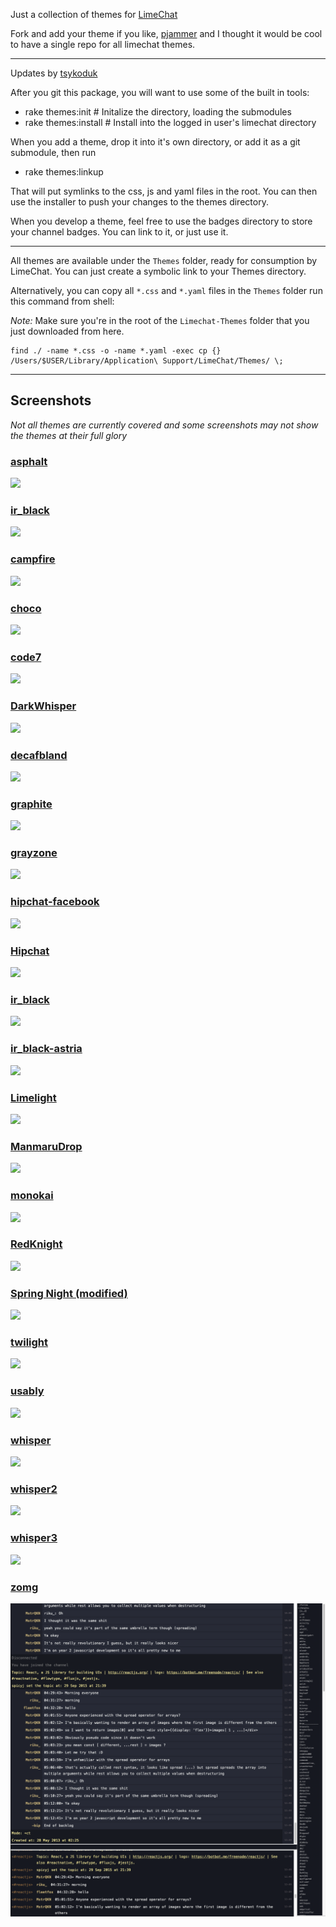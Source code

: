 Just a collection of themes for [LimeChat](http://limechat.net/mac/)

Fork and add your theme if you like, [pjammer](http://github.com/pjammer) and I thought it would be cool to have a single repo for all limechat themes.

---

Updates by [tsykoduk](http://github.com/tsykoduk)

After you git this package, you will want to use some of the built in tools:

- rake themes:init # Initalize the directory, loading the submodules
- rake themes:install # Install into the logged in user's limechat directory

When you add a theme, drop it into it's own directory, or add it as a git submodule, then run

- rake themes:linkup

That will put symlinks to the css, js and yaml files in the root. You can then use the installer to push your changes to the themes directory.

When you develop a theme, feel free to use the badges directory to store your channel badges. You can link to it, or just use it.

---

All themes are available under the `Themes` folder, ready for consumption by LimeChat. You can just create a symbolic link to your Themes directory.

Alternatively, you can copy all `*.css` and `*.yaml` files in the `Themes` folder run this command from shell:

*Note:* Make sure you're in the root of the `Limechat-Themes` folder that you just downloaded from here.

```shell
find ./ -name *.css -o -name *.yaml -exec cp {} /Users/$USER/Library/Application\ Support/LimeChat/Themes/ \;
```

---

Screenshots
-----------

*Not all themes are currently covered and some screenshots may not show the themes at their full glory*

### [asphalt](/limechat-asphalt)

![](/screenshots/asphalt.png)

### [ir_black](/ir_black)

![](/screenshots/ir_black.png)

### [campfire](/campfire-limechat)

![](/screenshots/campfire.png)

### [choco](/Choco)

![](/screenshots/choco.png)

### [code7](/limechat-code7)

![](/screenshots/code7.png)

### [DarkWhisper](/DarkWhisper)

![](/screenshots/DarkWhisper.png)

### [decafbland](/decafbland-limechat)

![](/screenshots/decafbland.png)

### [graphite](/limechat-graphite)

![](/screenshots/graphite.png)

### [grayzone](/limechat-grayzone)

![](/screenshots/grayzone.png)

### [hipchat-facebook](/hipchat-facebook)

![](/screenshots/hipchat-facebook.png)

### [Hipchat](/Hipchat)

![](/screenshots/Hipchat.png)

### [ir_black](/ir_black)

![](/screenshots/ir_black.png)

### [ir_black-astria](/ir_black-astria)

![](/screenshots/ir_black-astria.png)

### [Limelight](/Limelight)

![](/screenshots/Limelight.png)

### [ManmaruDrop](/ManmaruDrop)

![](/screenshots/ManmaruDrop.png)

### [monokai](/monokai-limechat)

![](/screenshots/monokai.png)

### [RedKnight](/RedKnight)

![](/screenshots/RedKnight.png)

### [Spring Night (modified)](/Spring-Night--modified-)

![](/screenshots/Spring-Night--modified.png)

### [twilight](/limechat-twilight)

![](/screenshots/twilight.png)

### [usably](/usably-limechat)

![](/screenshots/usably.png)

### [whisper](/limechat-whisper)

![](/screenshots/whisper.png)

### [whisper2](/whisper2)

![](/screenshots/Whisper2.png)

### [whisper3](/whisper3)

![](/screenshots/Whisper3.png)

### [zomg](/zomg)

![](/screenshots/zomg.png)
